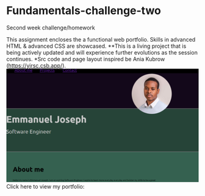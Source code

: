 # Fundamentals-challenge-two

Second week challenge/homework

This assignment encloses the a functional web portfolio.
Skills in advanced HTML & advanced CSS are showcased. \**This is a living project that is being actively updated and will
experience further evolutions as the session continues.
*Src code and page layout inspired be Ania Kubrow (https://yjrsc.csb.app/).
<img src="images/Screenshots/Screenshot 2023-06-16 123853.png">
Click here to view my portfolio:
